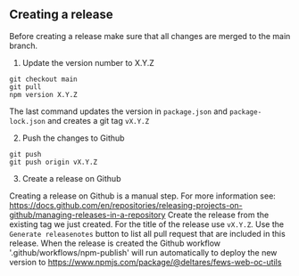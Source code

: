 ## Creating a release

Before creating a release make sure that all changes are merged to the main branch.

1. Update the version number to X.Y.Z

```
git checkout main
git pull
npm version X.Y.Z
```
The last command updates the version in `package.json` and `package-lock.json` and creates a git tag `vX.Y.Z`

2. Push the changes to Github

```
git push
git push origin vX.Y.Z
```

3. Create a release on Github

Creating a release on Github is a manual step. For more information see: https://docs.github.com/en/repositories/releasing-projects-on-github/managing-releases-in-a-repository
Create the release from the existing tag we just created. For the title of the release use `vX.Y.Z`. Use the `Generate releasenotes` button to list all pull request that are included in this release. When the release is created the Github workflow '.github/workflows/npm-publish' will run automatically to deploy the new version to https://www.npmjs.com/package/@deltares/fews-web-oc-utils